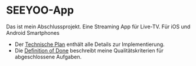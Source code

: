 # SEEYOO-App

Das ist mein Abschlussprojekt.
Eine Streaming App für Live-TV.
Für iOS und Android Smartphones

- Der [Technische Plan](technical_plan.md) enthält alle Details zur Implementierung.
- Die [Definition of Done](Definition_of_Done.md) beschreibt meine Qualitätskriterien für abgeschlossene Aufgaben.
